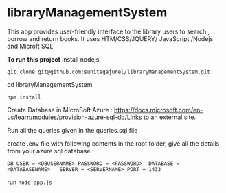 # libraryManagementSystem

This app provides user-friendly interface to the library users to search , borrow and return books. It uses HTM/CSS/JQUERY/ JavaScript /Nodejs and Microft SQL 

**To run this project** 
install nodejs 

`git clone git@github.com:sunitagajurel/libraryManagementSystem.git`

cd libraryManagementSystem 

`npm install` 

Create Database in MicroSoft Azure : https://docs.microsoft.com/en-us/learn/modules/provision-azure-sql-db/Links to an external site.

Run all the queries given in the queries.sql file 

create .env file with following contents in the root folder, give all the details from your azure sql database : 

`DB_USER = <DBUSERNAME>
PASSWORD = <PASSWORD> 
DATABASE = <DATABASENAME>  
SERVER = <SERVERNAME>
PORT = 1433 `


run `node app.js`  

